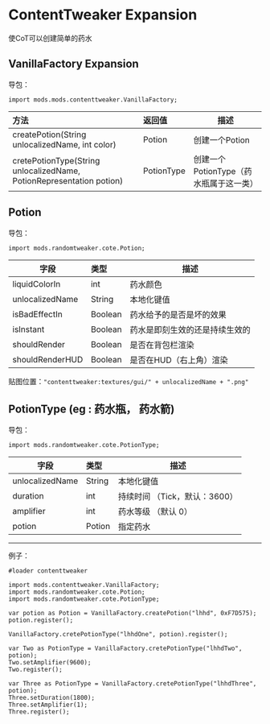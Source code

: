 # ContentTweaker Expansion

使CoT可以创建简单的药水

## VanillaFactory Expansion

导包：

```zenscript
import mods.mods.contenttweaker.VanillaFactory;
```

| 方法                                                         | 返回值     | 描述                                   |
| :----------------------------------------------------------- | :--------- | -------------------------------------- |
| createPotion(String unlocalizedName, int color)              | Potion     | 创建一个Potion                         |
| cretePotionType(String unlocalizedName, PotionRepresentation potion) | PotionType | 创建一个PotionType（药水瓶属于这一类） |

## Potion

导包：

```zenscrtip
import mods.randomtweaker.cote.Potion;
```

| 字段            | 类型    | 描述                           |
| --------------- | :------ | ------------------------------ |
| liquidColorIn   | int     | 药水颜色                       |
| unlocalizedName | String  | 本地化键值                     |
| isBadEffectIn   | Boolean | 药水给予的是否是坏的效果       |
| isInstant       | Boolean | 药水是即刻生效的还是持续生效的 |
| shouldRender    | Boolean | 是否在背包栏渲染               |
| shouldRenderHUD | Boolean | 是否在HUD（右上角）渲染        |

贴图位置：`"contenttweaker:textures/gui/" + unlocalizedName + ".png"`

## PotionType (eg : 药水瓶， 药水箭)

导包：

```zenscript
import mods.randomtweaker.cote.PotionType;
```

| 字段            | 类型   | 描述                          |
| --------------- | :----- | ----------------------------- |
| unlocalizedName | String | 本地化键值                    |
| duration        | int    | 持续时间 （Tick，默认：3600） |
| amplifier       | int    | 药水等级 （默认 0）           |
| potion          | Potion | 指定药水                      |

---

例子：

~~~zenscript
#loader contenttweaker

import mods.contenttweaker.VanillaFactory;
import mods.randomtweaker.cote.Potion;
import mods.randomtweaker.cote.PotionType;

var potion as Potion = VanillaFactory.createPotion("lhhd", 0xF7D575);
potion.register();

VanillaFactory.cretePotionType("lhhdOne", potion).register();

var Two as PotionType = VanillaFactory.cretePotionType("lhhdTwo", potion);
Two.setAmplifier(9600);
Two.register();

var Three as PotionType = VanillaFactory.cretePotionType("lhhdThree", potion);
Three.setDuration(1800);
Three.setAmplifier(1);
Three.register();
~~~
